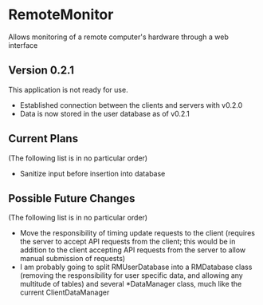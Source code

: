 # RemoteMonitor
Allows monitoring of a remote computer's hardware through a web interface


## Version 0.2.1
This application is not ready for use.

- Established connection between the clients and servers with v0.2.0
- Data is now stored in the user database as of v0.2.1


## Current Plans
(The following list is in no particular order)

- Sanitize input before insertion into database


## Possible Future Changes
(The following list is in no particular order)

- Move the responsibility of timing update requests to the client (requires the server to accept API requests from the client; this would be in addition to the client accepting API requests from the server to allow manual submission of requests)
- I am probably going to split RMUserDatabase into a RMDatabase class (removing the responsibility for user specific data, and allowing any multitude of tables) and several *DataManager class, much like the current ClientDataManager
